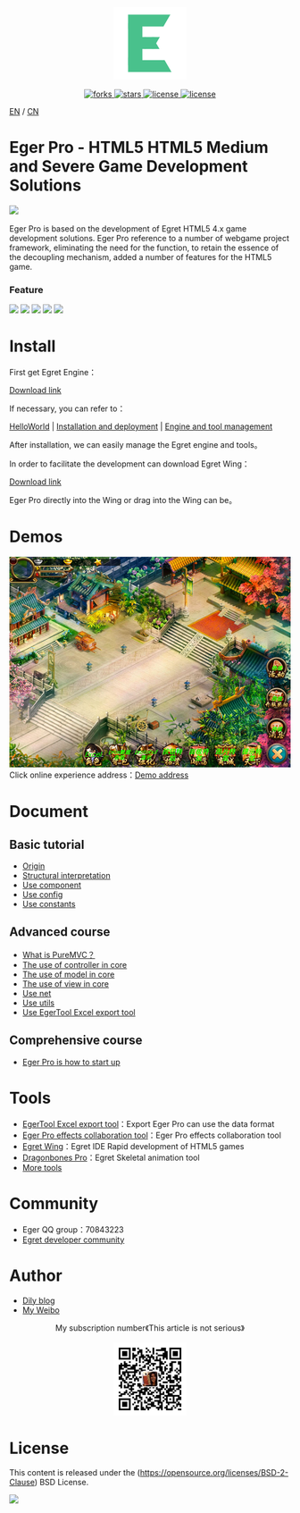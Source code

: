 <p align="center">
    <img src="./egerLogo.png"
         height="130">
</p>
<p align="center">
    <a href="https://github.com/dily3825002/EgerPro/network">
        <img src="https://img.shields.io/github/forks/dily3825002/EgerPro.svg"
             alt="forks">
    </a>
    <a href="https://github.com/dily3825002/EgerPro/stargazers">
        <img src="https://img.shields.io/github/stars/dily3825002/EgerPro.svg"
             alt="stars">
    </a>
    <a href="./LICENSE.md">
        <img src="https://img.shields.io/badge/license-New%20BSD-blue.svg"
             alt="license">
    </a>
    <a href="https://gitter.im/EgerPro/Lobby#">
        <img src="https://badges.gitter.im/Join Chat.svg"
             alt="license">
    </a>
</p>

[EN](README.md) / [CN](README_CN.md)

# Eger Pro - HTML5 HTML5 Medium and Severe Game Development Solutions
![](http://badges.github.io/stability-badges/dist/stable.svg)

Eger Pro is based on the development of Egret HTML5 4.x game development solutions. Eger Pro reference to a number of webgame project framework, eliminating the need for the function, to retain the essence of the decoupling mechanism, added a number of features for the HTML5 game. 

### Feature

![](https://img.shields.io/badge/PureMVC--brightgreen.svg)
![](https://img.shields.io/badge/EUI--yellow.svg)
![](https://img.shields.io/badge/Professional_Effects--orange.svg)
![](https://img.shields.io/badge/Excel_Export_Tool--red.svg)
![](https://img.shields.io/badge/Protobuf--blue.svg)

# Install

First get Egret Engine：

[Download link](https://egret.com/products/engine.html)<br/>

If necessary, you can refer to：<br/>

[HelloWorld](http://developer.egret.com/cn/github/egret-docs/Engine2D/getStarted/helloWorld/index.html) |
[Installation and deployment](http://developer.egret.com/cn/github/egret-docs/Engine2D/projectConfig/installation/index.html) |
[Engine and tool management](http://developer.egret.com/cn/github/egret-docs/Engine2D/projectConfig/launcherManager/index.html)<br/>

After installation, we can easily manage the Egret engine and tools。

In order to facilitate the development can download Egret Wing： 

[Download link](https://egret.com/products/wing.html)<br/>

Eger Pro directly into the Wing or drag into the Wing can be。

# Demos
![](./demoImg.jpg)
Click online experience address：[Demo address](http://eger.sinaapp.com/code/egerpro/)<br/>

# Document

## Basic tutorial

* [Origin](http://bbs.egret.com/thread-13953-1-1.html)
* [Structural interpretation](http://bbs.egret.com/forum.php?mod=viewthread&tid=13956&page=1&extra=#pid84088)
* [Use component](http://bbs.egret.com/forum.php?mod=viewthread&tid=13959&page=1&extra=#pid84115)
* [Use config](http://bbs.egret.com/thread-13961-1-1.html)
* [Use constants](http://bbs.egret.com/thread-13963-1-1.html)

## Advanced course

* [What is PureMVC？](http://bbs.egret.com/thread-13967-1-1.html)
* [The use of controller in core](http://bbs.egret.com/forum.php?mod=viewthread&tid=13984&page=1&extra=#pid84300)
* [The use of model in core](http://bbs.egret.com/forum.php?mod=viewthread&tid=13986&page=1&extra=#pid84309)
* [The use of view in core](http://bbs.egret.com/forum.php?mod=viewthread&tid=13987&page=1&extra=#pid84310)
* [Use net](http://bbs.egret.com/forum.php?mod=viewthread&tid=14001&page=1&extra=#pid84446)
* [Use utils](http://bbs.egret.com/forum.php?mod=viewthread&tid=14002&page=1&extra=#pid84447)
* [Use EgerTool Excel export tool](http://bbs.egret.com/forum.php?mod=viewthread&tid=14004&page=1&extra=#pid84450)

## Comprehensive course

* [Eger Pro is how to start up](http://bbs.egret.com/forum.php?mod=viewthread&tid=14005&page=1&extra=#pid84452)

# Tools

* [EgerTool Excel export tool](http://bbs.egret.com/forum.php?mod=viewthread&tid=14004&page=1&extra=#pid84450)：Export Eger Pro can use the data format
* [Eger Pro effects collaboration tool](http://bbs.egret.com/thread-2267-1-1.html)：Eger Pro effects collaboration tool
* [Egret Wing](http://www.egret.com/products/wing.html)：Egret IDE Rapid development of HTML5 games
* [Dragonbones Pro](http://dragonbones.com/cn/index.html)：Egret Skeletal animation tool
* [More tools](http://www.egret.com/products)

# Community

* Eger QQ group：70843223
* [Egret developer community](http://bbs.egret.com)

# Author

* [Dily blog](http://www.dilyblog.com/)<br />
* [My Weibo](http://weibo.com/1856526021/profile?topnav=1&wvr=6)<br />
<p align="center">
My subscription number《This article is not serious》<br/><br/>
    <img src="./wechat.jpg"
         height="130">
</p>

# License
This content is released under the (https://opensource.org/licenses/BSD-2-Clause) BSD License.

![](https://img.shields.io/badge/license-New%20BSD-blue.svg)
